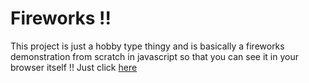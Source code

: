 # Fireworks !!

This project is just a hobby type thingy and is basically a fireworks demonstration from scratch in javascript so that you can see it in your browser itself !! Just click [here](https://samagra14.github.io/fireworks_simulation)
